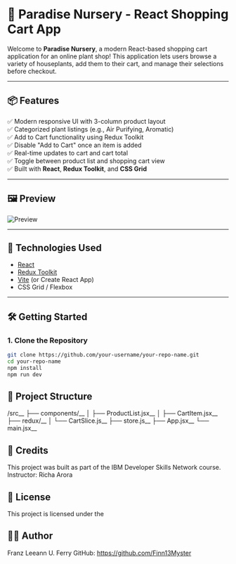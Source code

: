 # 🌿 Paradise Nursery - React Shopping Cart App

Welcome to **Paradise Nursery**, a modern React-based shopping cart application for an online plant shop! This application lets users browse a variety of houseplants, add them to their cart, and manage their selections before checkout.

---

## 📦 Features

✅ Modern responsive UI with 3-column product layout  
✅ Categorized plant listings (e.g., Air Purifying, Aromatic)  
✅ Add to Cart functionality using Redux Toolkit  
✅ Disable "Add to Cart" once an item is added  
✅ Real-time updates to cart and cart total  
✅ Toggle between product list and shopping cart view  
✅ Built with **React**, **Redux Toolkit**, and **CSS Grid**

---

## 🖼️ Preview

![Preview](https://user-images.githubusercontent.com/your-github/your-preview.png)

---

## 🚀 Technologies Used

- [React](https://reactjs.org/)
- [Redux Toolkit](https://redux-toolkit.js.org/)
- [Vite](https://vitejs.dev/) (or Create React App)
- CSS Grid / Flexbox

---

## 🛠️ Getting Started

### 1. Clone the Repository
```bash
git clone https://github.com/your-username/your-repo-name.git
cd your-repo-name
npm install
npm run dev
```
## 📂 Project Structure

/src__
 ├── components/__
 │    ├── ProductList.jsx__
 │    ├── CartItem.jsx__
 ├── redux/__
 │    └── CartSlice.js__
 ├── store.js__
 ├── App.jsx__
 └── main.jsx__

 
## 🙌 Credits
 
This project was built as part of the IBM Developer Skills Network course.
Instructor: Richa Arora

## 📃 License
This project is licensed under the <MIT License.>

## 👨‍💻 Author
Franz Leeann U. Ferry
GitHub: https://github.com/Finn13Myster
